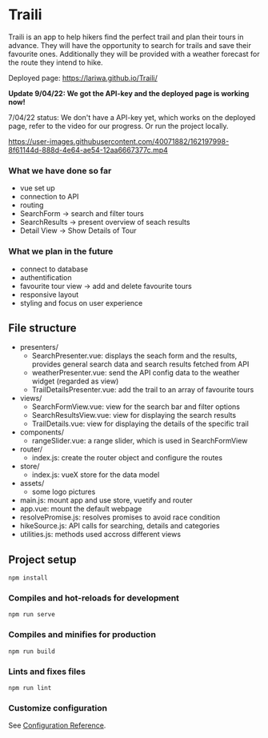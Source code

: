 # Traili
Traili is an app to help hikers find the perfect trail and plan their tours in advance. They will have the opportunity to search for trails  and save their favourite ones. Additionally they will be provided with a weather forecast for the route they intend to hike.

Deployed page: https://lariwa.github.io/Traili/

__Update 9/04/22: We got the API-key and the deployed page is working now!__

7/04/22 status: We don't have a API-key yet, which works on the deployed page, refer to the video for our progress. Or run the project locally.

https://user-images.githubusercontent.com/40071882/162197998-8f61144d-888d-4e64-ae54-12aa6667377c.mp4



### What we have done so far
- vue set up
- connection to API
- routing
- SearchForm -> search and filter tours
- SearchResults -> present overview of seach results
- Detail View -> Show Details of Tour
### What we plan in the future
- connect to database
- authentification
- favourite tour view -> add and delete favourite tours
- responsive layout
- styling and focus on user experience
## File structure
- presenters/
    - SearchPresenter.vue: displays the seach form and the results, provides general search data and search results fetched from API
    - weatherPresenter.vue: send the API config data to the weather widget (regarded as view)
    - TrailDetailsPresenter.vue: add the trail to an array of favourite tours 
- views/
     - SearchFormView.vue: view for the search bar and filter options
     - SearchResultsView.vue: view for displaying the search results
     - TrailDetails.vue: view for displaying the details of the specific trail 
- components/
   - rangeSlider.vue: a range slider, which is used in SearchFormView
- router/
   - index.js: create the router object and configure the routes
- store/
    - index.js: vueX store for the data model
- assets/
    - some logo pictures
- main.js: mount app and use store, vuetify and router
- app.vue: mount the default webpage
- resolvePromise.js: resolves promises to avoid race condition
- hikeSource.js: API calls for searching, details and categories
- utilities.js: methods used accross different views

## Project setup
```
npm install
```

### Compiles and hot-reloads for development
```
npm run serve
```

### Compiles and minifies for production
```
npm run build
```

### Lints and fixes files
```
npm run lint
```

### Customize configuration
See [Configuration Reference](https://cli.vuejs.org/config/).
